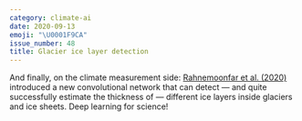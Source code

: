 ```yaml
---
category: climate-ai
date: 2020-09-13
emoji: "\U0001F9CA"
issue_number: 48
title: Glacier ice layer detection
---
```


And finally, on the climate measurement side: [Rahnemoonfar et al.
(2020)](https://arxiv.org/abs/2009.00191?utm_campaign=Dynamically%20Typed&utm_medium=email&utm_source=Revue%20newsletter) introduced a new convolutional network that can detect — and quite successfully estimate the thickness of — different ice layers inside glaciers and ice sheets.
Deep learning for science!